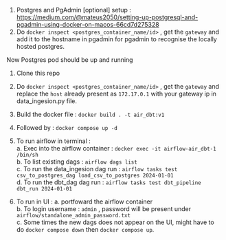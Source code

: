 1. Postgres and PgAdmin [optional] setup : https://medium.com/@mateus2050/setting-up-postgresql-and-pgadmin-using-docker-on-macos-66cd7d275328
2. Do `docker inspect <postgres_container_name/id>` , get the `gateway` and add it to the hostname in pgadmin for pgadmin to recognise the locally hosted postgres.

Now Postgres pod should be up and running

1. Clone this repo
2. Do `docker inspect <postgres_container_name/id>` , get the `gateway` and replace the `host` already present as `172.17.0.1` with your gateway ip in data_ingesion.py file. 
3. Build the docker file : `docker build . -t air_dbt:v1`
4. Followed by : `docker compose up -d`

5. To run airflow in terminal :  
  a. Exec into the airflow container : `docker exec -it airflow-air_dbt-1 /bin/sh`  
  b. To list existing dags : `airflow dags list`  
  c. To run the data_ingesion dag run : `airflow tasks test csv_to_postgres_dag load_csv_to_postgres 2024-01-01`  
  d. To run the dbt_dag dag run : `airflow tasks test dbt_pipeline dbt_run 2024-01-01`  

6. To run in UI :
   a. portfoward the airflow container  
   b. To login username : `admin` , password will be present under `airflow/standalone_admin_password.txt`  
   c. Some times the new dags does not appear on the UI, might have to do `docker compose down` then `docker compose up`.  
